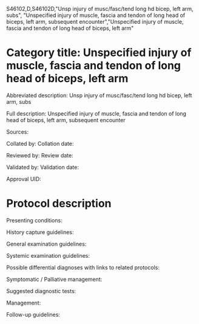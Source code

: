 S46102,D,S46102D,"Unsp injury of musc/fasc/tend long hd bicep, left arm, subs", "Unspecified injury of muscle, fascia and tendon of long head of biceps, left arm, subsequent encounter","Unspecified injury of muscle, fascia and tendon of long head of biceps, left arm"
# Category title: Unspecified injury of muscle, fascia and tendon of long head of biceps, left arm

Abbreviated description: Unsp injury of musc/fasc/tend long hd bicep, left arm, subs

Full description: Unspecified injury of muscle, fascia and tendon of long head of biceps, left arm, subsequent encounter

Sources:

Collated by:
Collation date:

Reviewed by:
Review date:

Validated by:
Validation date:

Approval UID:

# Protocol description

Presenting conditions:

History capture guidelines:

General examination guidelines:

Systemic examination guidelines:

Possible differential diagnoses with links to related protocols:

Symptomatic / Palliative management:

Suggested diagnostic tests:

Management:

Follow-up guidelines:
